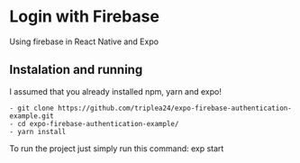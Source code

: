 # Login with Firebase

Using firebase in React Native and Expo

## Instalation and running
I assumed that you already installed npm, yarn and expo!

    - git clone https://github.com/triplea24/expo-firebase-authentication-example.git
    - cd expo-firebase-authentication-example/
    - yarn install

To run the project just simply run this command:
    exp start